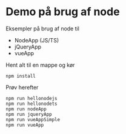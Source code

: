 # Demo på brug af node

Eksempler på brug af node til

- NodeApp (JS/TS)
- jQueryApp
- vueApp

Hent alt til en mappe og kør 

```
npm install
```

Prøv herefter

```
npm run hellonodejs
npm run hellonodets
npm run nodeApp
npm run jqueryApp 
npm run vueAppSimple
npm run vueApp
```
